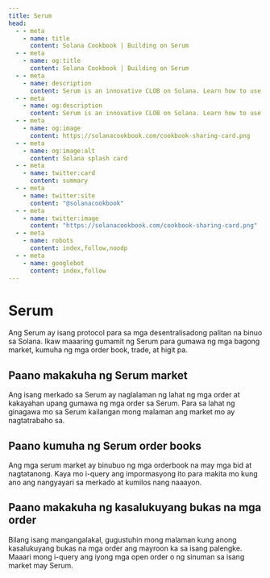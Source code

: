 ```yaml
---
title: Serum
head:
  - - meta
    - name: title
      content: Solana Cookbook | Building on Serum
  - - meta
    - name: og:title
      content: Solana Cookbook | Building on Serum
  - - meta
    - name: description
      content: Serum is an innovative CLOB on Solana. Learn how to use and build on top of Serum.
  - - meta
    - name: og:description
      content: Serum is an innovative CLOB on Solana. Learn how to use and build on top of Serum.
  - - meta
    - name: og:image
      content: https://solanacookbook.com/cookbook-sharing-card.png
  - - meta
    - name: og:image:alt
      content: Solana splash card
  - - meta
    - name: twitter:card
      content: summary
  - - meta
    - name: twitter:site
      content: "@solanacookbook"
  - - meta
    - name: twitter:image
      content: "https://solanacookbook.com/cookbook-sharing-card.png"
  - - meta
    - name: robots
      content: index,follow,noodp
  - - meta
    - name: googlebot
      content: index,follow
---
```


# Serum

Ang Serum ay isang protocol para sa mga desentralisadong palitan na binuo sa Solana. Ikaw
maaaring gumamit ng Serum para gumawa ng mga bagong market, kumuha ng mga order book, trade, at higit pa.

## Paano makakuha ng Serum market

Ang isang merkado sa Serum ay naglalaman ng lahat ng mga order at kakayahan upang gumawa ng mga order
sa Serum. Para sa lahat ng ginagawa mo sa Serum kailangan mong malaman ang market mo
ay nagtatrabaho sa.

<SolanaCodeGroup>
  <SolanaCodeGroupItem title="TS" active>

  <template v-slot:default>

@[code](@/code/serum/load-market/load-market.en.ts)

  </template>

  <template v-slot:preview>

@[code](@/code/serum/load-market/load-market.preview.en.ts)

  </template>

  </SolanaCodeGroupItem>

</SolanaCodeGroup>

## Paano kumuha ng Serum order books

Ang mga serum market ay binubuo ng mga orderbook na may mga bid at nagtatanong. Kaya mo
i-query ang impormasyong ito para makita mo kung ano ang nangyayari sa merkado at
kumilos nang naaayon.

<SolanaCodeGroup>
  <SolanaCodeGroupItem title="TS" active>

  <template v-slot:default>

@[code](@/code/serum/get-books/get-books.en.ts)

  </template>

  <template v-slot:preview>

@[code](@/code/serum/get-books/get-books.preview.en.ts)

  </template>

  </SolanaCodeGroupItem>

</SolanaCodeGroup>

## Paano makakuha ng kasalukuyang bukas na mga order

Bilang isang mangangalakal, gugustuhin mong malaman kung anong kasalukuyang bukas na mga order ang mayroon ka
sa isang palengke. Maaari mong i-query ang iyong mga open order o ng sinuman sa isang market
may Serum.

<SolanaCodeGroup>
  <SolanaCodeGroupItem title="TS" active>

  <template v-slot:default>

@[code](@/code/serum/get-orders/get-orders.en.ts)

  </template>

  <template v-slot:preview>

@[code](@/code/serum/get-orders/get-orders.preview.en.ts)

  </template>

  </SolanaCodeGroupItem>

</SolanaCodeGroup>